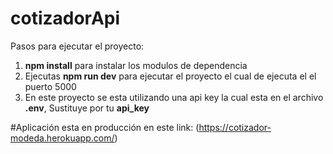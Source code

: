 # cotizadorApi
Pasos para ejecutar el proyecto:
1. **npm install** para instalar los modulos de dependencia
2. Ejecutas **npm run dev** para ejecutar el proyecto el cual de ejecuta el el puerto 5000
3. En este proyecto se esta utilizando una api key la cual esta en el archivo **.env**, Sustituye por tu **api_key** 

#Aplicación esta en producción en este link:
(https://cotizador-modeda.herokuapp.com/)
